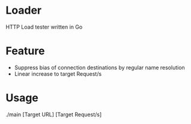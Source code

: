 # Loader
HTTP Load tester written in Go

# Feature
- Suppress bias of connection destinations by regular name resolution 
- Linear increase to target Request/s

# Usage
./main [Target URL] [Target Request/s]
